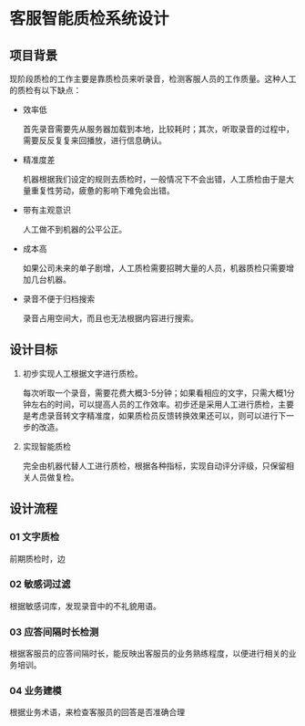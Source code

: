 # 客服智能质检系统设计

## 项目背景

现阶段质检的工作主要是靠质检员来听录音，检测客服人员的工作质量。这种人工的质检有以下缺点：

- 效率低

  首先录音需要先从服务器加载到本地，比较耗时；其次，听取录音的过程中，需要反反复复来回播放，进行信息确认。

- 精准度差

  机器根据我们设定的规则去质检时，一般情况下不会出错，人工质检由于是大量重复性劳动，疲惫的影响下难免会出错。

- 带有主观意识

  人工做不到机器的公平公正。

- 成本高

  如果公司未来的单子剧增，人工质检需要招聘大量的人员，机器质检只需要增加几台机器。

- 录音不便于归档搜索

  录音占用空间大，而且也无法根据内容进行搜索。



## 设计目标

1. 初步实现人工根据文字进行质检。

   每次听取一个录音，需要花费大概3-5分钟；如果看相应的文字，只需大概1分钟左右的时间，可以提高人员的工作效率。初步还是采用人工进行质检，主要是考虑录音转文字精准度，如果质检员反馈转换效果还可以，则可以进行下一步的改造。

2. 实现智能质检

   完全由机器代替人工进行质检，根据各种指标，实现自动评分评级，只保留相关人员做复检。



## 设计流程

### 01 文字质检

前期质检时，边

### 02 敏感词过滤

根据敏感词库，发现录音中的不礼貌用语。

### 03 应答间隔时长检测

根据客服员的应答间隔时长，能反映出客服员的业务熟练程度，以便进行相关的业务培训。

### 04 业务建模

根据业务术语，来检查客服员的回答是否准确合理
